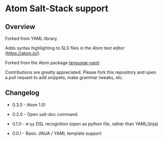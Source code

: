 # Atom Salt-Stack support

## Overview

Forked from YAML library.

Adds syntax highlighting to SLS files in the Atom text editor (https://atom.io/).

Forked from the Atom package [language-yaml](http://atom.github.io/language-yaml).

Contributions are greatly appreciated. Please fork this repository and open a
pull request to add snippets, make grammar tweaks, etc.

## Changelog

- 0.3.0 - Atom 1.0!

- 0.2.0 - Open salt-doc command.

- 0.1.0 - `#!py` DSL recognition (open as python file, rather than YAML/jinja)

- 0.0.1 - Basic JINJA / YAML template support
